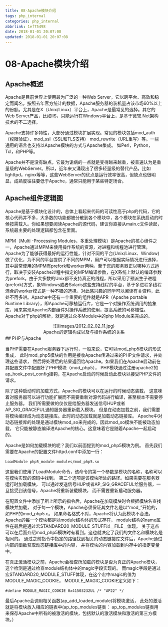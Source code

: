 ```yaml
---
title: 08-Apache模块介绍
tags: php_internal
categories: php_internal
abbrlink: 1ef75498
date: 2018-01-01 20:07:08
updated: 2018-01-01 20:07:08
---
```


# 08-Apache模块介绍
## Apache概述

Apache是目前世界上使用最为广泛的一种Web Server，它以跨平台、高效和稳定而闻名。按照去年官方统计的数据，Apache服务器的装机量占该市场60%以上的份额。尤其是在X（Unix/Linux）平台上，Apache是最常见的选择。其它的Web Server产品，比如IIS，只能运行在Windows平台上，是基于微软.Net架构技术的不二选择。

Apache支持许多特性，大部分通过模块扩展实现。常见的模块包括mod_auth（权限验证）、mod_ssl（SSL和TLS支持） mod_rewrite（URL重写）等。一些通用的语言也支持以Apache模块的方式与Apache集成。 如Perl，Python，Tcl，和PHP等。

Apache并不是没有缺点，它最为诟病的一点就是变得越来越重，被普遍认为是重量级的WebServer。所以，近年来又涌现出了很多轻量级的替代产品，比如lighttpd，nginx等等，这些WebServer的优点是运行效率很高，但缺点也很明显，成熟度往往要低于Apache，通常只能用于某些特定场合。
## Apache组件逻辑图

Apache是基于模块化设计的，总体上看起来代码的可读性高于php的代码，它的核心代码并不多，大多数的功能都被分散到各个模块中，各个模块在系统启动的时候按需载入。你如果想要阅读Apache的源代码，建议你直接从main.c文件读起，系统最主要的处理逻辑都包含在里面。

MPM（Multi -Processing Modules，多重处理模块）是Apache的核心组件之一，Apache通过MPM来使用操作系统的资源，对进程和线程池进行管理。Apache为了能够获得最好的运行性能，针对不同的平台(Unix/Linux、Window)做了优化，为不同的平台提供了不同的MPM，用户可以根据实际情况进行选择，其中最常使用的MPM有prefork和worker两种。至于您的服务器正以哪种方式运行，取决于安装Apache过程中指定的MPM编译参数，在X系统上默认的编译参数为prefork。由于大多数的Unix都不支持真正的线程，所以采用了预派生子进程(prefork)方式，象Windows或者Solaris这些支持线程的平台，基于多进程多线程混合的worker模式是一种不错的选择。对此感兴趣的同学可以阅读有关资料，此处不再多讲。Apache中还有一个重要的组件就是APR（Apache portable Runtime Library），即Apache可移植运行库，它是一个对操作系统调用的抽象库，用来实现Apache内部组件对操作系统的使用，提高系统的可移植性。Apache对于php的解析，就是通过众多Module中的php Module来完成的。

<center>
![](images/2012_02_02_11.jpg)
</center>
<center>
Apache的逻辑构成以及与操作系统的关系
</center>
## PHP与Apache

当PHP需要在Apache服务器下运行时，一般来说，它可以mod_php5模块的形式集成， 此时mod_php5模块的作用是接收Apache传递过来的PHP文件请求，并处理这些请求， 然后将处理后的结果返回给Apache。如果我们在Apache启动前在其配置文件中配置好了PHP模块（mod_php5）， PHP模块通过注册apache2的ap_hook_post_config挂钩，在Apache启动的时候启动此模块以接受PHP文件的请求。

除了这种启动时的加载方式，Apache的模块可以在运行的时候动态装载， 这意味着对服务器可以进行功能扩展而不需要重新对源代码进行编译，甚至根本不需要停止服务器。 我们所需要做的仅仅是给服务器发送信号HUP或者AP_SIG_GRACEFUL通知服务器重新载入模块。 但是在动态加载之前，我们需要将模块编译成为动态链接库。此时的动态加载就是加载动态链接库。 Apache中对动态链接库的处理是通过模块mod_so来完成的，因此mod_so模块不能被动态加载， 它只能被静态编译进Apache的核心。这意味着它是随着Apache一起启动的。

Apache是如何加载模块的呢？我们以前面提到的mod_php5模块为例。 首先我们需要在Apache的配置文件httpd.conf中添加一行：

    LoadModule php5_module modules/mod_php5.so

这里我们使用了LoadModule命令，该命令的第一个参数是模块的名称，名称可以在模块实现的源码中找到。 第二个选项是该模块所处的路径。如果需要在服务器运行时加载模块， 可以通过发送信号HUP或者AP_SIG_GRACEFUL给服务器，一旦接受到该信号，Apache将重新装载模块， 而不需要重新启动服务器。

在配置文件中添加了所上所示的指令后，Apache在加载模块时会根据模块名查找模块并加载， 对于每一个模块，Apache必须保证其文件名是以“mod_”开始的，如PHP的mod_php5.c。 如果命名格式不对，Apache将认为此模块不合法。Apache的每一个模块都是以module结构体的形式存在， module结构的name属性在最后是通过宏STANDARD20_MODULE_STUFF以__FILE__体现。 关于这点可以在后面介绍mod_php5模块时有看到。这也就决定了我们的文件名和模块名是相同的。 通过之前指令中指定的路径找到相关的动态链接库文件后，Apache通过内部的函数获取动态链接库中的内容， 并将模块的内容加载到内存中的指定变量中。

在真正激活模块之前，Apache会检查所加载的模块是否为真正的Apache模块， 这个检测是通过检查module结构体中的magic字段实现的。 而magic字段是通过宏STANDARD20_MODULE_STUFF体现，在这个宏中magic的值为MODULE_MAGIC_COOKIE， MODULE_MAGIC_COOKIE定义如下：

    #define MODULE_MAGIC_COOKIE 0x41503232UL /* "AP22" */

最后Apache会调用相关函数(ap_add_loaded_module)将模块激活， 此处的激活就是将模块放入相应的链表中(ap_top_modules链表： ap_top_modules链表用来保存Apache中所有的被激活的模块，包括默认的激活模块和激活的第三方模块。）
